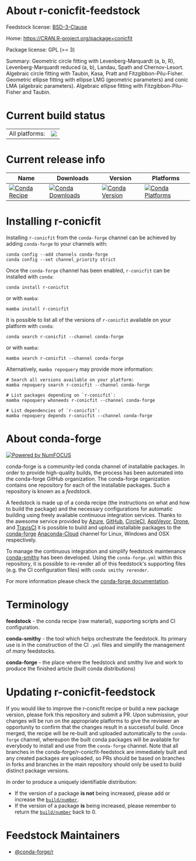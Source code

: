About r-conicfit-feedstock
==========================

Feedstock license: [BSD-3-Clause](https://github.com/conda-forge/r-conicfit-feedstock/blob/main/LICENSE.txt)

Home: https://CRAN.R-project.org/package=conicfit

Package license: GPL (>= 3)

Summary: Geometric circle fitting with Levenberg-Marquardt (a, b, R), Levenberg-Marquardt reduced (a, b), Landau, Spath and Chernov-Lesort. Algebraic circle fitting with Taubin, Kasa, Pratt and Fitzgibbon-Pilu-Fisher. Geometric ellipse fitting with ellipse LMG (geometric parameters) and conic LMA (algebraic parameters). Algebraic ellipse fitting with Fitzgibbon-Pilu-Fisher and Taubin.

Current build status
====================


<table><tr><td>All platforms:</td>
    <td>
      <a href="https://dev.azure.com/conda-forge/feedstock-builds/_build/latest?definitionId=4203&branchName=main">
        <img src="https://dev.azure.com/conda-forge/feedstock-builds/_apis/build/status/r-conicfit-feedstock?branchName=main">
      </a>
    </td>
  </tr>
</table>

Current release info
====================

| Name | Downloads | Version | Platforms |
| --- | --- | --- | --- |
| [![Conda Recipe](https://img.shields.io/badge/recipe-r--conicfit-green.svg)](https://anaconda.org/conda-forge/r-conicfit) | [![Conda Downloads](https://img.shields.io/conda/dn/conda-forge/r-conicfit.svg)](https://anaconda.org/conda-forge/r-conicfit) | [![Conda Version](https://img.shields.io/conda/vn/conda-forge/r-conicfit.svg)](https://anaconda.org/conda-forge/r-conicfit) | [![Conda Platforms](https://img.shields.io/conda/pn/conda-forge/r-conicfit.svg)](https://anaconda.org/conda-forge/r-conicfit) |

Installing r-conicfit
=====================

Installing `r-conicfit` from the `conda-forge` channel can be achieved by adding `conda-forge` to your channels with:

```
conda config --add channels conda-forge
conda config --set channel_priority strict
```

Once the `conda-forge` channel has been enabled, `r-conicfit` can be installed with `conda`:

```
conda install r-conicfit
```

or with `mamba`:

```
mamba install r-conicfit
```

It is possible to list all of the versions of `r-conicfit` available on your platform with `conda`:

```
conda search r-conicfit --channel conda-forge
```

or with `mamba`:

```
mamba search r-conicfit --channel conda-forge
```

Alternatively, `mamba repoquery` may provide more information:

```
# Search all versions available on your platform:
mamba repoquery search r-conicfit --channel conda-forge

# List packages depending on `r-conicfit`:
mamba repoquery whoneeds r-conicfit --channel conda-forge

# List dependencies of `r-conicfit`:
mamba repoquery depends r-conicfit --channel conda-forge
```


About conda-forge
=================

[![Powered by
NumFOCUS](https://img.shields.io/badge/powered%20by-NumFOCUS-orange.svg?style=flat&colorA=E1523D&colorB=007D8A)](https://numfocus.org)

conda-forge is a community-led conda channel of installable packages.
In order to provide high-quality builds, the process has been automated into the
conda-forge GitHub organization. The conda-forge organization contains one repository
for each of the installable packages. Such a repository is known as a *feedstock*.

A feedstock is made up of a conda recipe (the instructions on what and how to build
the package) and the necessary configurations for automatic building using freely
available continuous integration services. Thanks to the awesome service provided by
[Azure](https://azure.microsoft.com/en-us/services/devops/), [GitHub](https://github.com/),
[CircleCI](https://circleci.com/), [AppVeyor](https://www.appveyor.com/),
[Drone](https://cloud.drone.io/welcome), and [TravisCI](https://travis-ci.com/)
it is possible to build and upload installable packages to the
[conda-forge](https://anaconda.org/conda-forge) [Anaconda-Cloud](https://anaconda.org/)
channel for Linux, Windows and OSX respectively.

To manage the continuous integration and simplify feedstock maintenance
[conda-smithy](https://github.com/conda-forge/conda-smithy) has been developed.
Using the ``conda-forge.yml`` within this repository, it is possible to re-render all of
this feedstock's supporting files (e.g. the CI configuration files) with ``conda smithy rerender``.

For more information please check the [conda-forge documentation](https://conda-forge.org/docs/).

Terminology
===========

**feedstock** - the conda recipe (raw material), supporting scripts and CI configuration.

**conda-smithy** - the tool which helps orchestrate the feedstock.
                   Its primary use is in the construction of the CI ``.yml`` files
                   and simplify the management of *many* feedstocks.

**conda-forge** - the place where the feedstock and smithy live and work to
                  produce the finished article (built conda distributions)


Updating r-conicfit-feedstock
=============================

If you would like to improve the r-conicfit recipe or build a new
package version, please fork this repository and submit a PR. Upon submission,
your changes will be run on the appropriate platforms to give the reviewer an
opportunity to confirm that the changes result in a successful build. Once
merged, the recipe will be re-built and uploaded automatically to the
`conda-forge` channel, whereupon the built conda packages will be available for
everybody to install and use from the `conda-forge` channel.
Note that all branches in the conda-forge/r-conicfit-feedstock are
immediately built and any created packages are uploaded, so PRs should be based
on branches in forks and branches in the main repository should only be used to
build distinct package versions.

In order to produce a uniquely identifiable distribution:
 * If the version of a package **is not** being increased, please add or increase
   the [``build/number``](https://docs.conda.io/projects/conda-build/en/latest/resources/define-metadata.html#build-number-and-string).
 * If the version of a package **is** being increased, please remember to return
   the [``build/number``](https://docs.conda.io/projects/conda-build/en/latest/resources/define-metadata.html#build-number-and-string)
   back to 0.

Feedstock Maintainers
=====================

* [@conda-forge/r](https://github.com/conda-forge/r/)

